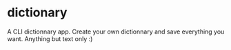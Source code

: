 # dictionary
A CLI dictionnary app. Create your own dictionnary and save everything you want. Anything but text only :)
